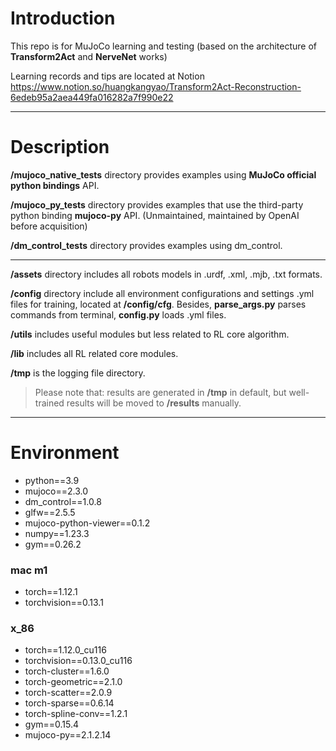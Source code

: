 # Introduction
This repo is for MuJoCo learning and testing (based on the architecture of **Transform2Act** and **NerveNet** works)


Learning records and tips are located at Notion https://www.notion.so/huangkangyao/Transform2Act-Reconstruction-6edeb95a2aea449fa016282a7f990e22

----
# Description

**/mujoco_native_tests** directory provides examples using **MuJoCo official python bindings** API.

**/mujoco_py_tests** directory provides examples that use the third-party python binding **mujoco-py** API. (Unmaintained, maintained by OpenAI before acquisition)

**/dm_control_tests** directory provides examples using dm_control.

---

**/assets** directory includes all robots models in .urdf, .xml, .mjb, .txt formats.

**/config** directory include all environment configurations and settings .yml files for training, located at **/config/cfg**. Besides, **parse_args.py** parses commands from terminal, **config.py** loads .yml files.

**/utils** includes useful modules but less related to RL core algorithm.

**/lib** includes all RL related core modules.

**/tmp** is the logging file directory.


> Please note that: results are generated in **/tmp** in default, but well-trained results will be moved to **/results** manually.
----------------------
# Environment
- python==3.9
- mujoco==2.3.0
- dm_control==1.0.8
- glfw==2.5.5
- mujoco-python-viewer==0.1.2
- numpy==1.23.3
- gym==0.26.2
### mac m1
- torch==1.12.1
- torchvision==0.13.1
### x_86
- torch==1.12.0_cu116
- torchvision==0.13.0_cu116
- torch-cluster==1.6.0
- torch-geometric==2.1.0
- torch-scatter==2.0.9
- torch-sparse==0.6.14
- torch-spline-conv==1.2.1
- gym==0.15.4
- mujoco-py==2.1.2.14